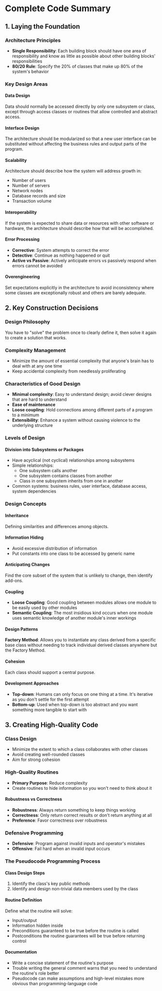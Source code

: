 # Complete Code Summary

## 1. Laying the Foundation

### Architecture Principles
- **Single Responsibility**: Each building block should have one area of responsibility and know as little as possible about other building blocks' responsibilities
- **80/20 Rule**: Specify the 20% of classes that make up 80% of the system's behavior

### Key Design Areas

#### Data Design
Data should normally be accessed directly by only one subsystem or class, except through access classes or routines that allow controlled and abstract access.

#### Interface Design
The architecture should be modularized so that a new user interface can be substituted without affecting the business rules and output parts of the program.

#### Scalability
Architecture should describe how the system will address growth in:
- Number of users
- Number of servers
- Network nodes
- Database records and size
- Transaction volume

#### Interoperability
If the system is expected to share data or resources with other software or hardware, the architecture should describe how that will be accomplished.

#### Error Processing
- **Corrective**: System attempts to correct the error
- **Detective**: Continue as nothing happened or quit
- **Active vs Passive**: Actively anticipate errors vs passively respond when errors cannot be avoided

#### Overengineering
Set expectations explicitly in the architecture to avoid inconsistency where some classes are exceptionally robust and others are barely adequate.

## 2. Key Construction Decisions

### Design Philosophy
You have to "solve" the problem once to clearly define it, then solve it again to create a solution that works.

### Complexity Management
- Minimize the amount of essential complexity that anyone's brain has to deal with at any one time
- Keep accidental complexity from needlessly proliferating

### Characteristics of Good Design
- **Minimal complexity**: Easy to understand design; avoid clever designs that are hard to understand
- **Ease of maintenance**
- **Loose coupling**: Hold connections among different parts of a program to a minimum
- **Extensibility**: Enhance a system without causing violence to the underlying structure

### Levels of Design

#### Division into Subsystems or Packages
- Have acyclical (not cyclical) relationships among subsystems
- Simple relationships:
  - One subsystem calls another
  - One subsystem contains classes from another
  - Class in one subsystem inherits from one in another
- Common systems: business rules, user interface, database access, system dependencies

### Design Concepts

#### Inheritance
Defining similarities and differences among objects.

#### Information Hiding
- Avoid excessive distribution of information
- Put constants into one class to be accessed by generic name

#### Anticipating Changes
Find the core subset of the system that is unlikely to change, then identify add-ons.

#### Coupling
- **Loose Coupling**: Good coupling between modules allows one module to be easily used by other modules
- **Semantic Coupling**: The most insidious kind occurs when one module uses semantic knowledge of another module's inner workings

#### Design Patterns
**Factory Method**: Allows you to instantiate any class derived from a specific base class without needing to track individual derived classes anywhere but the Factory Method.

#### Cohesion
Each class should support a central purpose.

#### Development Approaches
- **Top-down**: Humans can only focus on one thing at a time. It's iterative as you don't settle for the first attempt
- **Bottom-up**: Used when top-down is too abstract and you want something more tangible to start with

## 3. Creating High-Quality Code

### Class Design
- Minimize the extent to which a class collaborates with other classes
- Avoid creating well-rounded classes
- Aim for strong cohesion

### High-Quality Routines
- **Primary Purpose**: Reduce complexity
- Create routines to hide information so you won't need to think about it

#### Robustness vs Correctness
- **Robustness**: Always return something to keep things working
- **Correctness**: Only return correct results or don't return anything at all
- **Preference**: Favor correctness over robustness

### Defensive Programming
- **Defensive**: Program against invalid inputs and operator's mistakes
- **Offensive**: Fail hard when an invalid input occurs

### The Pseudocode Programming Process

#### Class Design Steps
1. Identify the class's key public methods
2. Identify and design non-trivial data members used by the class

#### Routine Definition
Define what the routine will solve:
- Input/output
- Information hidden inside
- Preconditions guaranteed to be true before the routine is called
- Postconditions the routine guarantees will be true before returning control

#### Documentation
- Write a concise statement of the routine's purpose
- Trouble writing the general comment warns that you need to understand the routine's role better
- Pseudocode can make assumptions and high-level mistakes more obvious than programming-language code
